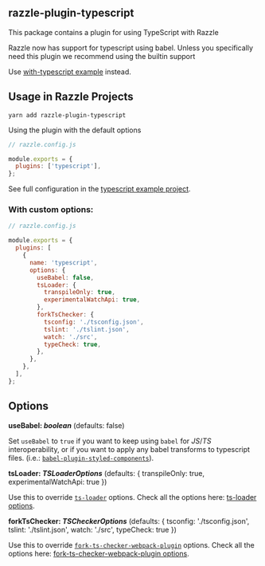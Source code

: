 ## razzle-plugin-typescript

This package contains a plugin for using TypeScript with Razzle

Razzle now has support for typescript using babel. Unless you specifically need this plugin we recommend using the builtin support

Use [with-typescript example](https://github.com/jaredpalmer/razzle/tree/next/examples/with-typescript) instead.

## Usage in Razzle Projects

```
yarn add razzle-plugin-typescript
```

Using the plugin with the default options

```js
// razzle.config.js

module.exports = {
  plugins: ['typescript'],
};
```

See full configuration in the [typescript example project](https://github.com/jaredpalmer/razzle/tree/master/examples/with-typescript).

### With custom options:

```js
// razzle.config.js

module.exports = {
  plugins: [
    {
      name: 'typescript',
      options: {
        useBabel: false,
        tsLoader: {
          transpileOnly: true,
          experimentalWatchApi: true,
        },
        forkTsChecker: {
          tsconfig: './tsconfig.json',
          tslint: './tslint.json',
          watch: './src',
          typeCheck: true,
        },
      },
    },
  ],
};
```

## Options

**useBabel: _boolean_** (defaults: false)

Set `useBabel` to `true` if you want to keep using `babel` for _JS_/_TS_ interoperability, or if you want to apply any babel transforms to typescript files. (i.e.: [`babel-plugin-styled-components`](https://github.com/styled-components/babel-plugin-styled-components)).

**tsLoader: _TSLoaderOptions_** (defaults: { transpileOnly: true, experimentalWatchApi: true })

Use this to override [`ts-loader`](https://github.com/TypeStrong/ts-loader) options. Check all the options here: [ts-loader options](https://github.com/TypeStrong/ts-loader#loader-options).

**forkTsChecker: _TSCheckerOptions_** (defaults: { tsconfig: './tsconfig.json', tslint: './tslint.json', watch: './src', typeCheck: true })

Use this to override [`fork-ts-checker-webpack-plugin`](https://github.com/Realytics/fork-ts-checker-webpack-plugin) options. Check all the options here: [fork-ts-checker-webpack-plugin options](https://github.com/Realytics/fork-ts-checker-webpack-plugin#options).
